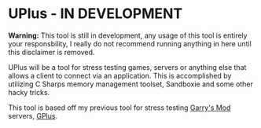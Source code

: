 # UPlus - IN DEVELOPMENT

**Warning:** This tool is still in development, any usage of this tool is entirely your responsbility, I really do not recommend running anything in here until this disclaimer is removed.

UPlus will be a tool for stress testing games, servers or anything else that allows a client to connect via an application. This is accomplished by utilizing C Sharps memory management toolset, Sandboxie and some other hacky tricks.

This tool is based off my previous tool for stress testing [Garry's Mod](https://store.steampowered.com/app/4000/Garrys_Mod) servers, [GPlus](https://github.com/MiniHood/G-Plus).
